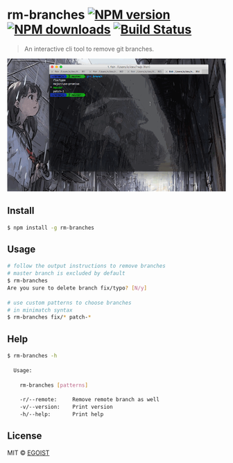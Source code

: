 # rm-branches [![NPM version](https://img.shields.io/npm/v/rm-branches.svg)](https://npmjs.com/package/rm-branches) [![NPM downloads](https://img.shields.io/npm/dm/rm-branches.svg)](https://npmjs.com/package/rm-branches) [![Build Status](https://img.shields.io/circleci/project/egoist/rm-branches/master.svg)](https://circleci.com/gh/egoist/rm-branches)

> An interactive cli tool to remove git branches.

![preview](/media/rm.gif)

## Install

```bash
$ npm install -g rm-branches
```

## Usage

```bash
# follow the output instructions to remove branches
# master branch is excluded by default
$ rm-branches
Are you sure to delete branch fix/typo? [N/y]

# use custom patterns to choose branches
# in minimatch syntax
$ rm-branches fix/* patch-*
```

## Help

```bash
$ rm-branches -h

  Usage:

    rm-branches [patterns]

    -r/--remote:     Remove remote branch as well
    -v/--version:    Print version
    -h/--help:       Print help
```

## License

MIT © [EGOIST](https://github.com/egoist)

